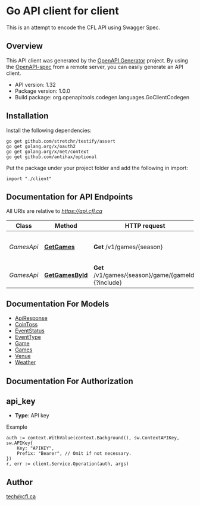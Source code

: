 # Go API client for client

This is an attempt to encode the CFL API using Swagger Spec.

## Overview
This API client was generated by the [OpenAPI Generator](https://openapi-generator.tech) project.  By using the [OpenAPI-spec](https://www.openapis.org/) from a remote server, you can easily generate an API client.

- API version: 1.32
- Package version: 1.0.0
- Build package: org.openapitools.codegen.languages.GoClientCodegen

## Installation

Install the following dependencies:
```
go get github.com/stretchr/testify/assert
go get golang.org/x/oauth2
go get golang.org/x/net/context
go get github.com/antihax/optional
```

Put the package under your project folder and add the following in import:
```golang
import "./client"
```

## Documentation for API Endpoints

All URIs are relative to *https://api.cfl.ca*

Class | Method | HTTP request | Description
------------ | ------------- | ------------- | -------------
*GamesApi* | [**GetGames**](docs/GamesApi.md#getgames) | **Get** /v1/games/{season} | Get a list of all games in a particular season
*GamesApi* | [**GetGamesById**](docs/GamesApi.md#getgamesbyid) | **Get** /v1/games/{season}/game/{gameId}{?include} | Get data for a specific game


## Documentation For Models

 - [ApiResponse](docs/ApiResponse.md)
 - [CoinToss](docs/CoinToss.md)
 - [EventStatus](docs/EventStatus.md)
 - [EventType](docs/EventType.md)
 - [Game](docs/Game.md)
 - [Games](docs/Games.md)
 - [Venue](docs/Venue.md)
 - [Weather](docs/Weather.md)


## Documentation For Authorization

## api_key
- **Type**: API key 

Example
```golang
auth := context.WithValue(context.Background(), sw.ContextAPIKey, sw.APIKey{
	Key: "APIKEY",
	Prefix: "Bearer", // Omit if not necessary.
})
r, err := client.Service.Operation(auth, args)
```

## Author

tech@cfl.ca

